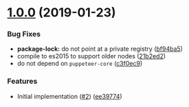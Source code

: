 # [1.0.0](http://dequelabs/axe-puppeteer/compare/v0.1.0...v1.0.0) (2019-01-23)


### Bug Fixes

* **package-lock:** do not point at a private registry ([bf94ba5](http://dequelabs/axe-puppeteer/commits/bf94ba5))
* compile to es2015 to support older nodes ([21b2ed2](http://dequelabs/axe-puppeteer/commits/21b2ed2))
* do not depend on `puppeteer-core` ([c3f0ec9](http://dequelabs/axe-puppeteer/commits/c3f0ec9))


### Features

* Initial implementation ([#2](http://dequelabs/axe-puppeteer/issues/2)) ([ee39774](http://dequelabs/axe-puppeteer/commits/ee39774))



